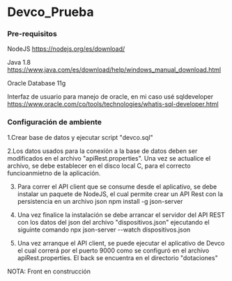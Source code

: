 # Devco_Prueba

### Pre-requisitos
NodeJS https://nodejs.org/es/download/

Java 1.8 https://www.java.com/es/download/help/windows_manual_download.html

Oracle Database 11g 

Interfaz de usuario para manejo de oracle, en mi caso usé sqldeveloper https://www.oracle.com/co/tools/technologies/whatis-sql-developer.html


### Configuración de ambiente
1.Crear base de datos y ejecutar script "devco.sql"

2.Los datos usados para la conexión a la base de datos deben ser modificados en el archivo "apiRest.properties". 
Una vez se actualice el archivo, se debe establecer en el disco local C, para el correcto funcioanmietno de la aplicación.

3. Para correr el API client que se consume desde el aplicativo, se debe instalar un paquete de NodeJS, el 
cual permite crear un API Rest con la persistencia en un archivo json
npm install -g json-server

4. Una vez finalice la instalación se debe arrancar el servidor del API REST con los datos del json del archivo "dispositivos.json" ejecutando el siguinte comando
npx json-server --watch dispositivos.json

5. Una vez arranque el API client, se puede ejecutar el aplicativo de Devco el cual correrá por el puerto 9000 como se configuró en el archivo apiRest.properties.
El back se encuentra en el directorio "dotaciones"

NOTA: Front en construcción


